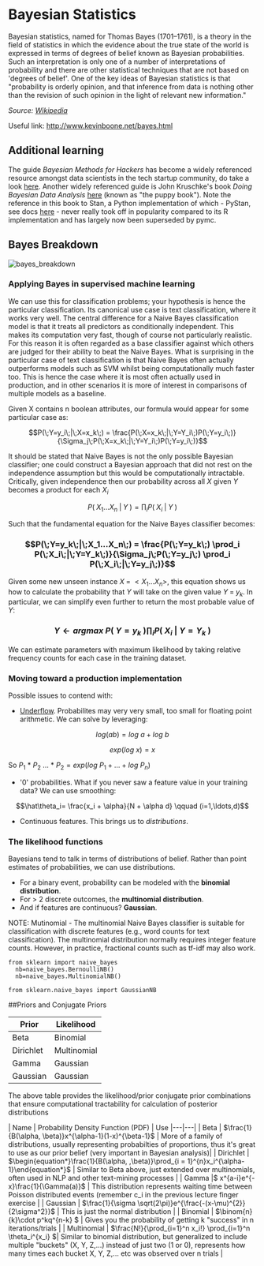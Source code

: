 # Bayesian Statistics

Bayesian statistics, named for Thomas Bayes (1701–1761), is a theory in the field of statistics in which the evidence about the true state of the world is expressed in terms of degrees of belief known as Bayesian probabilities. Such an interpretation is only one of a number of interpretations of probability and there are other statistical techniques that are not based on 'degrees of belief'. One of the key ideas of Bayesian statistics is that "probability is orderly opinion, and that inference from data is nothing other than the revision of such opinion in the light of relevant new information."  

*Source: [Wikipedia](https://en.wikipedia.org/wiki/Bayesian_statistics)*

Useful link: http://www.kevinboone.net/bayes.html

## Additional learning
The guide _Bayesian Methods for Hackers_ has become a widely referenced resource amongst data scientists in the tech startup community, do take a look [here](http://nbviewer.jupyter.org/github/CamDavidsonPilon/Probabilistic-Programming-and-Bayesian-Methods-for-Hackers/blob/master/Chapter1_Introduction/Ch1_Introduction_PyMC3.ipynb). Another widely referenced guide is John Kruschke's book _Doing Bayesian Data Analysis_ [here](http://amzn.eu/5LLFC3W) (known as "the puppy book"). Note the reference in this book to Stan, a Python implementation of which - PyStan, see docs [here](https://pystan.readthedocs.io/en/latest/) - never really took off in popularity compared to its R implementation and has largely now been superseded by pymc.


## Bayes Breakdown

![bayes_breakdown](https://whenthenailsticksout.files.wordpress.com/2015/11/bayes_theorem_1.png?w=547)

### Applying Bayes in supervised machine learning

We can use this for classification problems; your hypothesis is hence the particular classification. Its canonical use case is text classification, where it works very well. The central difference for a Naive Bayes classification model is that it treats all predictors as conditionally independent. This makes its computation very fast, though of course not particularly realistic. For this reason it is often regarded as a base classifier against which others are judged for their ability to beat the Naive Bayes. What is surprising in the particular case of text classification is that Naive Bayes often actually outperforms models such as SVM whilst being computationally much faster too. This is hence the case where it is most often actually used in production, and in other scenarios it is more of interest in comparisons of multiple models as a baseline.

Given X contains n boolean attributes, our formula would appear for some particular case as:

$$P(\;Y=y_i\;|\;X=x_k\;) = \frac{P(\;X=x_k\;|\;Y=Y_i\;)P(\;Y=y_i\;)}{\Sigma_j\;P(\;X=x_k\;|\;Y=Y_i\;)P(\;Y=y_i\;)}$$

It should be stated that Naive Bayes is not the only possible Bayesian classifier; one could construct a Bayesian approach that did not rest on the independence assumption but this would be computationally intractable. Critically, given independence then our probability across all $X$ given $Y$ becomes a product for each $X_i$

 $$P(\;X_1...X_n\;|\;Y\;) = \prod_i P(\;X_i\;|\;Y\;) $$

Such that the fundamental equation for the Naive Bayes classifier becomes:
### $$P(\;Y=y_k\;|\;X_1...X_n\;) = \frac{P(\;Y=y_k\;) \prod_i P(\;X_i\;|\;Y=Y_k\;)}{\Sigma_j\;P(\;Y=y_j\;) \prod_i P(\;X_i\;|\;Y=y_j\;)}$$

Given some new unseen instance $X\;=\;<X_1...X_n>$, this equation shows us how to calculate the probability that $Y$ will take on the given value $Y\;=\;y_k$. In particular, we can simplify even further to return the most probable value of $Y$:

### $$Y \leftarrow argmax\; P(\;Y=y_k\;) \prod_i P(\;X_i\;|\;Y=Y_k\;) $$

We can estimate parameters with maximum likelihood by taking relative frequency counts for each case in the training dataset.

### Moving toward a production implementation

Possible issues to contend with:

- [Underflow](http://stackoverflow.com/questions/3704570/in-python-small-floats-tending-to-zero). Probabilites may very very small, too small for floating point arithmetic. We can solve by leveraging:

$$log(ab) = log\ a + log\ b$$

$$exp(log\ x) = x$$

So $P_1\ *\ P_2\ ...\ *\ P_2 = exp(log\ P_1 + ... + log\ P_n)$


- '0' probabilities. What if you never saw a feature value in your training data? We can use smoothing:

$$\hat\theta_i= \frac{x_i + \alpha}{N + \alpha d}  \qquad (i=1,\ldots,d)$$

- Continuous features. This brings us to *distributions*.

### The likelihood functions

Bayesians tend to talk in terms of distributions of belief. Rather than point estimates of probabilities, we can use distributions.

- For a binary event, probability can be modeled with the **binomial distribution**.
- For > 2 discrete outcomes, the **multinomial distribution**.
- And if features are continuous? **Gaussian**.

NOTE: Mutinomial - The multinomial Naive Bayes classifier is suitable for classification with discrete features (e.g., word counts for text classification). The multinomial distribution normally requires integer feature counts. However, in practice, fractional counts such as tf-idf may also work.

```
from sklearn import naive_bayes
  nb=naive_bayes.BernoulliNB()
  nb=naive_bayes.MultinomialNB()

from sklearn.naive_bayes import GaussianNB
```

##Priors and Conjugate Priors

| Prior  | Likelihood  |
|---|---|
 | Beta  | Binomial  |
 | Dirichlet  | Multinomial   |
 | Gamma  | Gaussian |
 | Gaussian  | Gaussian |

 The above table provides the likelihood/prior conjugate prior combinations that ensure computational tractability for calculation of posterior distributions

 | Name  | Probability Density Function (PDF) | Use
|---|---|
| Beta  | $\frac{1}{B(\alpha, \beta)}x^{\alpha-1}(1-x)^{\beta-1}$ | More of a family of distributions, usually representing probabilties of proportions, thus it's great to use as our prior belief (very important in Bayesian analysis)|
| Dirichlet  |  $\begin{equation*}\frac{1}{B(\alpha, ,\beta)}\prod_{i = 1}^{n}x_i^{\alpha-1}\end{equation*}$  | Similar to Beta above, just extended over multinomials, often used in NLP and other text-mining processes  |
| Gamma  |$ x^{a-i}e^{-x}\frac{1}{\Gamma(a)}$ | This distribution represents waiting time between Poisson distributed events (remember c_i in the previous lecture finger exercise |
| Gaussian  | $\frac{1}{\sigma \sqrt(2\pi)}e^{\frac{-(x-\mu)^{2}}{2\sigma^2}}$ | This is just the normal distribution |
| Binomial  | $\binom{n}{k}\cdot p^kq^{n-k} $   | Gives you the probability of getting k "success" in n iterations/trials |
| Multinomial  | $\frac{N!}{\prod_{i=1}^n x_i!} \prod_{i=1}^n \theta_i^{x_i} $| Similar to binomial distribution, but generalized to include multiple "buckets" (X, Y, Z,...) instead of just two (1 or 0), represents how many times each bucket X, Y, Z,... etc was observed over n trials |
